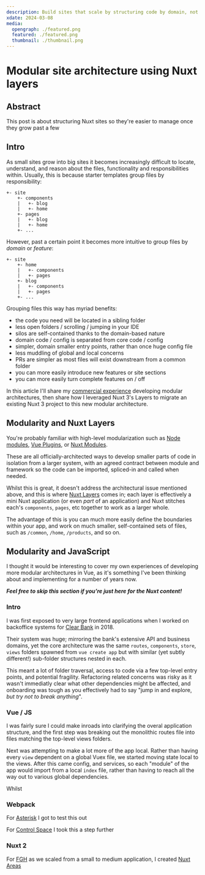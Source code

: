 ```yaml
---
description: Build sites that scale by structuring code by domain, not responsibility
xdate: 2024-03-08
media:
  opengraph: ./featured.png
  featured: ./featured.png
  thumbnail: ./thumbnail.png
---
```


# Modular site architecture using Nuxt layers

## Abstract

This post is about structuring Nuxt sites so they're easier to manage once they grow past a few 

## Intro

As small sites grow into big sites it becomes increasingly difficult to locate, understand, and reason about the files, functionality and responsibilities within. Usually, this is because starter templates group files by responsibility:

```
+- site
    +- components
    |   +- blog
    |   +- home
    +- pages
    |   +- blog
    |   +- home
    +- ...
```

However, past a certain point it becomes more intuitive to group files by _domain_ or _feature_:

```
+- site
    +- home
    |   +- components
    |   +- pages
    +- blog
    |   +- components
    |   +- pages
    +- ...
```

Grouping files this way has myriad benefits:

- the code you need will be located in a sibling folder
- less open folders / scrolling / jumping in your IDE
- silos are self-contained thanks to the domain-based nature
- domain code / config is separated from core code / config
- simpler, domain smaller entry points, rather than once huge config file
- less muddling of global and local concerns
- PRs are simpler as most files will exist downstream from a common folder
- you can more easily introduce new features or site sections
- you can more easily turn complete features on / off

In this article I'll share my [commercial experience](/work/) developing modular architectures, then share how I leveraged Nuxt 3's Layers to migrate an existing Nuxt 3 project to this new modular architecture.

## Modularity and Nuxt Layers

You're probably familiar with high-level modularization such as [Node modules](https://www.npmjs.com/), [Vue Plugins](https://vuejs.org/guide/reusability/plugins), or [Nuxt Modules](https://nuxt.com/docs/guide/concepts/modules).

These are all officially-architected ways to develop smaller parts of code in isolation from a larger system, with an agreed contract between module and framework so the code can be imported, spliced-in and called when needed.

Whilst this is great, it doesn't address the architectural issue mentioned above, and this is where [Nuxt Layers](https://nuxt.com/docs/getting-started/layers) comes in; each layer is effectively a mini Nuxt application (or even _part_ of an application) and Nuxt stitches each's `components`, `pages`, etc together to work as a larger whole.

The advantage of this is you can much more easily define the boundaries within your app, and work on much smaller, self-contained sets of files, such as `/common`, `/home`, `/products`, and so on.


## Modularity and JavaScript

I thought it would be interesting to cover my own experiences of developing more modular architectures in Vue, as it's something I've been thinking about and implementing for a number of years now.

***Feel free to skip this section if you're just here for the Nuxt content!***

### Intro

I was first exposed to very large frontend applications when I worked on backoffice systems for [Clear Bank](/work/clearbank/) in 2018.

Their system was huge; mirroring the bank's extensive API and business domains, yet the core architecture was the same `routes`, `components`, `store`, `views` folders spawned from  `vue create app` but with similar (yet subtly different!) sub-folder structures nested in each.

This meant a lot of folder traversal, access to code via a few top-level entry points, and potential fragility. Refactoring related concerns was risky as it wasn't immediatly clear what other dependencies might be affected, and onboarding was tough as you effectively had to say "jump in and explore, *but try not to break anything*".

### Vue / JS

I was fairly sure I could make inroads into clarifying the overal application structure, and the first step was breaking out the monolithic routes file into files matching the top-level views folders.

Next was attempting to make a lot more of the app local. Rather than having every `view` dependent on a global Vuex file, we started moving state local to the views. After this came config, and services, so each "module" of the app would import from a local `index` file, rather than having to reach all the way out to various global dependencies.

Whilst 

### Webpack

For [Asterisk](/work/asterisk/#modular-build) I got to test this out

For [Control Space](/products/control-space) I took this a step further

### Nuxt 2

For [FGH](/work/fgh) as we scaled from a small to medium application, I created [Nuxt Areas](/projects/open-source/nuxt-areas/) 
